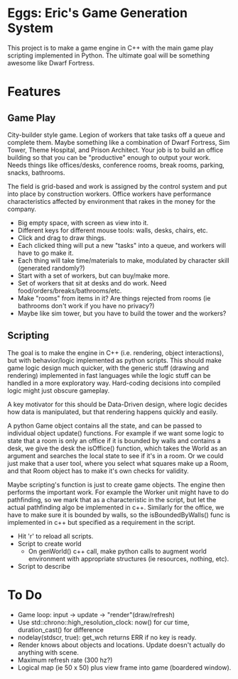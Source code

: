 # Eggs: Eric's Game Generation System

This project is to make a game engine in C++ with the main game play scripting implemented in Python. The ultimate goal will be something awesome like Dwarf Fortress.

# Features

## Game Play

City-builder style game. Legion of workers that take tasks off a queue and complete them. Maybe something like a combination of Dwarf Fortress, Sim Tower, Theme Hospital, and Prison Architect. Your job is to build an office building so that you can be "productive" enough to output your work. Needs things like offices/desks, conference rooms, break rooms, parking, snacks, bathrooms.

The field is grid-based and work is assigned by the control system and put into place by construction workers. Office workers have performance characteristics affected by environment that rakes in the money for the company.

* Big empty space, with screen as view into it.
* Different keys for different mouse tools: walls, desks, chairs, etc.
* Click and drag to draw things.
* Each clicked thing will put a new "tasks" into a queue, and workers will have to go make it.
* Each thing will take time/materials to make, modulated by character skill (generated randomly?)
* Start with a set of workers, but can buy/make more.
* Set of workers that sit at desks and do work. Need food/orders/breaks/bathrooms/etc.
* Make "rooms" from items in it? Are things rejected from rooms (ie bathrooms don't work if you have no privacy?)
* Maybe like sim tower, but you have to build the tower and the workers?

## Scripting

The goal is to make the engine in C++ (i.e. rendering, object interactions), but with behavior/logic implemented as python scripts. This should make game logic design much quicker, with the generic stuff (drawing and rendering) implemented in fast languages while the logic stuff can be handled in a more exploratory way. Hard-coding decisions into compiled logic might just obscure gameplay.

A key motivator for this should be Data-Driven design, where logic decides how data is manipulated, but that rendering happens quickly and easily.

A python Game object contains all the state, and can be passed to individual object update() functions. For example if we want some logic to state that a room is only an office if it is bounded by walls and contains a desk, we give the desk the isOffice() function, which takes the World as an argument and searches the local state to see if it's in a room. Or we could just make that a user tool, where you select what squares make up a Room, and that Room object has to make it's own checks for validity.

Maybe scripting's function is just to create game objects. The engine then performs the important work. For example the Worker unit might have to do pathfinding, so we mark that as a characteristic in the script, but let the actual pathfinding algo be implemented in c++. Similarly for the office, we have to make sure it is bounded by walls, so the isBoundedByWalls() func is implemented in c++ but specified as a requirement in the script.

* Hit 'r' to reload all scripts.
* Script to create world
    * On genWorld() c++ call, make python calls to augment world environment with appropriate structures (ie resources, nothing, etc).
* Script to describe 

# To Do
* Game loop: input -> update -> "render"(draw/refresh)
* Use std::chrono::high_resolution_clock: now() for cur time, duration_cast() for difference
* nodelay(stdscr, true): get_wch returns ERR if no key is ready.
* Render knows about objects and locations. Update doesn't actually do anything with scene.
* Maximum refresh rate (300 hz?) 
* Logical map (ie 50 x 50) plus view frame into game (boardered window).
